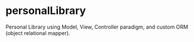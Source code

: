 # personalLibrary
Personal Library using Model, View, Controller paradigm, and custom ORM (object relational mapper).
